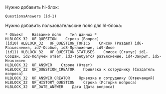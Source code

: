 Нужно добавить hl-блок:

    QuestionsAnswers (id-1)

Нужно добавить пользовательские поля для hl-блока:

    * Объект    Название поля    Тип данных *
    HLBLOCK_32  UF_QUESTION    Строка (Вопрос)
    (id10) HLBLOCK_32	UF_QUESTION_TOPICS    Список (Раздел) id6-Разъяснения, id7-Особые, id8-Приложение, id9-Иное
    (id11) HLBLOCK_32	UF_QUESTION_STATUSES    Список (Статус) id1-Создан, id2-Получен ответ, id3-Требуется разъяснение, id4-Закрыт, id5-Неактивен
    HLBLOCK_32	UF_ANSWER    Строка (Ответ)
    HLBLOCK_32	UF_QUESTION_CREATOR    Привязка к сотруднику (Создатель вопроса)
    HLBLOCK_32	UF_ANSWER_CREATOR    Привязка к сотруднику (Отвечающий)
    HLBLOCK_32	UF_HISTORY_QUESTION    Строка (История вопроса)
    HLBLOCK_32	UF_DATE_ANSWER    Дата (Дата вопроса)
